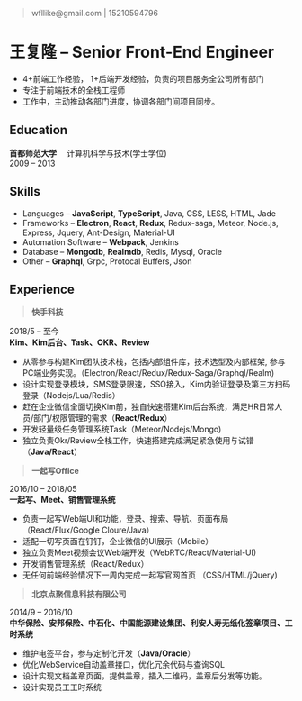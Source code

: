 > wfllike@gmail.<span/>com | 15210594796

# 王复隆 &ndash; Senior Front-End Engineer
- 4+前端工作经验， 1+后端开发经验，负责的项目服务全公司所有部门
- 专注于前端技术的全栈工程师
- 工作中，主动推动各部门进度，协调各部门间项目同步。

## Education
**首都师范大学**  &emsp;计算机科学与技术(学士学位) &emsp; &emsp; &emsp; &emsp; &emsp; &emsp; &emsp; &emsp; &emsp; &emsp; &emsp;2009 &ndash; 2013
  

## Skills
- Languages &ndash; **JavaScript**, **TypeScript**, Java, CSS, LESS, HTML, Jade
- Frameworks &ndash; **Electron**, **React**, **Redux**, Redux-saga,  Meteor, Node.js, Express, Jquery, Ant-Design, Material-UI
- Automation Software &ndash; **Webpack**, Jenkins
- Database &ndash; **Mongodb**, **Realmdb**, Redis, Mysql, Oracle
- Other &ndash; **Graphql**, Grpc, Protocal Buffers, Json

## Experience   
> **快手科技**  

2018/5 &ndash; 至今   
**Kim、Kim后台、Task、OKR、Review**
- 从零参与构建Kim团队技术栈，包括内部组件库，技术选型及内部框架, 参与PC端业务实现。（Electron/React/Redux/Redux-Saga/Graphql/Realm)
- 设计实现登录模块，SMS登录限速，SSO接入，Kim内验证登录及第三方扫码登录（Nodejs/Lua/Redis）
- 赶在企业微信全面切换Kim前，独自快速搭建Kim后台系统，满足HR日常人员/部门/权限管理的需求（**React/Redux**）
- 开发轻量级任务管理系统Task（Meteor/Nodejs/Mongo)
- 独立负责Okr/Review全栈工作，快速搭建完成满足紧急使用与试错（**Java/React**）  


> **一起写Office**  

2016/10 &ndash; 2018/05   
**一起写、Meet、销售管理系统** 
- 负责一起写Web端UI和功能，登录、搜索、导航、页面布局（React/Flux/Google Cloure/Java）
- 适配一切写页面在钉钉，企业微信的UI展示（Mobile）
- 独立负责Meet视频会议Web端开发（WebRTC/React/Material-UI)
- 开发销售管理系统（React/Redux）
- 无任何前端经验情况下一周内完成一起写官网首页 （CSS/HTML/jQuery)   


> **北京点聚信息科技有限公司**   

2014/9 &ndash; 2016/10   
**中华保险、安邦保险、中石化、中国能源建设集团、利安人寿无纸化签章项目、工时系统**
- 维护电签平台，参与定制化开发（**Java/Oracle**）
- 优化WebService自动盖章接口，优化冗余代码与查询SQL
- 设计实现文档盖章页面，提供盖章，插入二维码，盖章后分发等功能。 
- 设计实现员工工时系统
